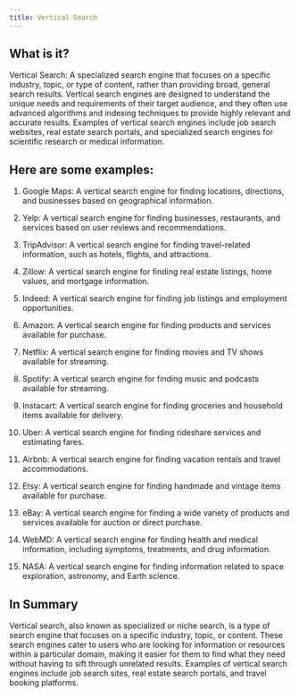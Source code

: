 ```yaml
---
title: Vertical Search
---
```




## What is it?

Vertical Search: A specialized search engine that focuses on a specific industry, topic, or type of content, rather than providing broad, general search results. Vertical search engines are designed to understand the unique needs and requirements of their target audience, and they often use advanced algorithms and indexing techniques to provide highly relevant and accurate results. Examples of vertical search engines include job search websites, real estate search portals, and specialized search engines for scientific research or medical information.

## Here are some examples:

1. Google Maps: A vertical search engine for finding locations, directions, and businesses based on geographical information.

2. Yelp: A vertical search engine for finding businesses, restaurants, and services based on user reviews and recommendations.

3. TripAdvisor: A vertical search engine for finding travel-related information, such as hotels, flights, and attractions.

4. Zillow: A vertical search engine for finding real estate listings, home values, and mortgage information.

5. Indeed: A vertical search engine for finding job listings and employment opportunities.

6. Amazon: A vertical search engine for finding products and services available for purchase.

7. Netflix: A vertical search engine for finding movies and TV shows available for streaming.

8. Spotify: A vertical search engine for finding music and podcasts available for streaming.

9. Instacart: A vertical search engine for finding groceries and household items available for delivery.

10. Uber: A vertical search engine for finding rideshare services and estimating fares.

11. Airbnb: A vertical search engine for finding vacation rentals and travel accommodations.

12. Etsy: A vertical search engine for finding handmade and vintage items available for purchase.

13. eBay: A vertical search engine for finding a wide variety of products and services available for auction or direct purchase.

14. WebMD: A vertical search engine for finding health and medical information, including symptoms, treatments, and drug information.

15. NASA: A vertical search engine for finding information related to space exploration, astronomy, and Earth science.

## In Summary

Vertical search, also known as specialized or niche search, is a type of search engine that focuses on a specific industry, topic, or content. These search engines cater to users who are looking for information or resources within a particular domain, making it easier for them to find what they need without having to sift through unrelated results. Examples of vertical search engines include job search sites, real estate search portals, and travel booking platforms.